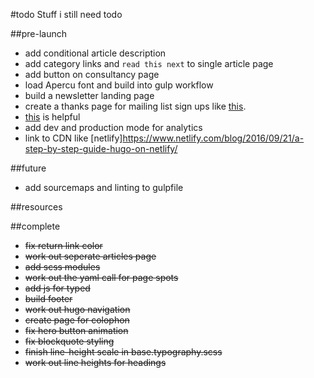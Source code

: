 #todo
Stuff i still need todo

##pre-launch
- add conditional article description
- add category links and `read this next` to single article page
- add button on consultancy page
- load Apercu font and build into gulp workflow
- build a newsletter landing page
- create a thanks page for mailing list sign ups like [this](https://pjrvs.com/thanks/).
- [this](https://github.com/IvanChou/hugo-theme-vec) is helpful
- add dev and production mode for analytics
- link to CDN like [netlify]https://www.netlify.com/blog/2016/09/21/a-step-by-step-guide-hugo-on-netlify/

##future
- add sourcemaps and linting to gulpfile

##resources

##complete
- ~~fix return link color~~
- ~~work out seperate articles page~~
- ~~add scss modules~~
- ~~work out the yaml call for page spots~~
- ~~add js for typed~~
- ~~build footer~~
- ~~work out hugo navigation~~
- ~~create page for colophon~~
- ~~fix hero button animation~~
- ~~fix blockquote styling~~
- ~~finish line-height scale in base.typography.scss~~
- ~~work out line heights for headings~~

